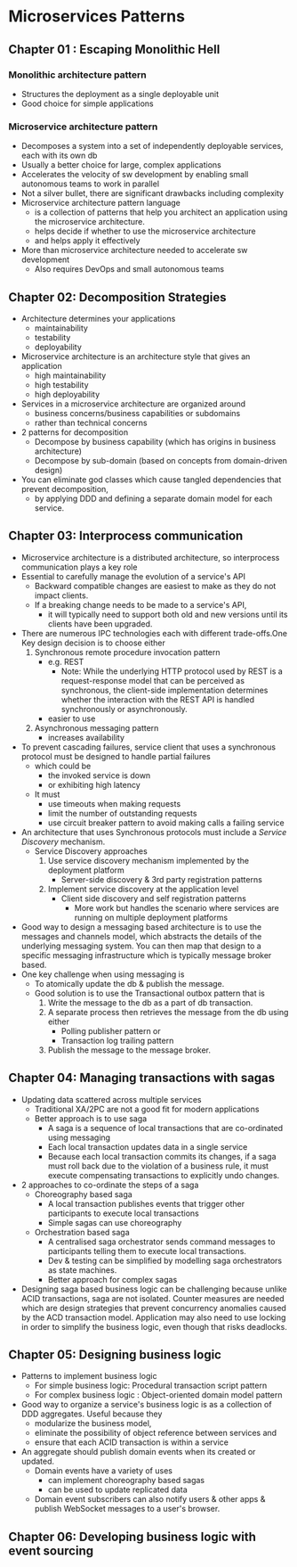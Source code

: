 # Microservices Patterns 

## Chapter 01 : Escaping Monolithic Hell
### Monolithic architecture pattern 
- Structures the deployment as a single deployable unit
- Good choice for simple applications 
### Microservice architecture pattern 
- Decomposes a system into a set of independently deployable services, each with its own db
- Usually a better choice for large, complex applications
- Accelerates the velocity of sw development by enabling small autonomous teams to work in parallel
- Not a silver bullet, there are significant drawbacks including complexity
- Microservice architecture pattern language 
  - is a collection of patterns that help you architect an application using the microservice architecture.
  - helps decide if whether to use the microservice architecture
  - and helps apply it effectively
- More than microservice architecture needed to accelerate sw development
  - Also requires DevOps and small autonomous teams

## Chapter 02: Decomposition Strategies
- Architecture determines your applications
  - maintainability
  - testability
  - deployability 
- Microservice architecture is an architecture style that gives an application 
  - high maintainability
  - high testability 
  - high deployability
- Services in a microservice architecture are organized around 
  - business concerns/business capabilities or subdomains
  - rather than technical concerns
- 2 patterns for decomposition
  - Decompose by business capability (which has origins in business architecture)
  - Decompose by sub-domain (based on concepts from domain-driven design)
- You can eliminate god classes which cause tangled dependencies that prevent decomposition,
  - by applying DDD and defining a separate domain model for each service.

## Chapter 03: Interprocess communication
- Microservice architecture is a distributed architecture, so interprocess communication plays a key role
- Essential to carefully manage the evolution of a service's API 
  - Backward compatible changes are easiest to make as they do not impact clients.
  - If a breaking change needs to be made to a service's API, 
    - it will typically need to support both old and new versions until its clients have been upgraded.
- There are numerous IPC technologies each with different trade-offs.One Key design decision is to choose either
  1. Synchronous remote procedure invocation pattern
     - e.g. REST 
       - Note: While the underlying HTTP protocol used by REST is a request-response model that can be perceived 
       as synchronous, the client-side implementation determines whether the interaction with the REST API is handled 
       synchronously or asynchronously.
     - easier to use
  2. Asynchronous messaging pattern
     - increases availability
- To prevent cascading failures, service client that uses a synchronous protocol must be designed to handle partial 
failures 
  - which could be 
    - the invoked service is down 
    - or exhibiting high latency
  - It must 
    - use timeouts when making requests
    - limit the number of outstanding requests
    - use circuit breaker pattern to avoid making calls a failing service
- An architecture that uses Synchronous protocols must include a _Service Discovery_ mechanism.
  - Service Discovery approaches
    1. Use service discovery mechanism implemented by the deployment platform 
       - Server-side discovery & 3rd party registration patterns
    2. Implement service discovery at the application level
       - Client side discovery and self registration patterns
         - More work but handles the scenario where services are running on multiple deployment platforms
- Good way to design a messaging based architecture is to use the messages and channels model, which abstracts the 
details of the underlying messaging system. You can then map that design to a specific messaging infrastructure which 
is typically message broker based.
- One key challenge when using messaging is 
  - To atomically update the db & publish the message.
  - Good solution is to use the Transactional outbox pattern that is
    1. Write the message to the db as a part of db transaction.
    2. A separate process then retrieves the message from the db using either
       - Polling publisher pattern or
       - Transaction log trailing pattern
    3. Publish the message to the message broker.

## Chapter 04: Managing transactions with sagas
- Updating data scattered across multiple services
  - Traditional XA/2PC are not a good fit for modern applications
  - Better approach is to use saga
    - A saga is a sequence of local transactions that are co-ordinated using messaging
    - Each local transaction updates data in a single service
    - Because each local transaction commits its changes, if a saga must roll back due to the violation of a business 
    rule, it must execute compensating transactions to explicitly undo changes.
- 2 approaches to co-ordinate the steps of a saga
  - Choreography based saga
    - A local transaction publishes events that trigger other participants to execute local transactions
    - Simple sagas can use choreography
  - Orchestration based saga
    - A centralised saga orchestrator sends command messages to participants telling them to execute local transactions.
    - Dev & testing can be simplified by modelling saga orchestrators as state machines.
    - Better approach for complex sagas
-  Designing saga based business logic can be challenging because unlike ACID transactions, saga are not isolated. 
Counter measures are needed which are design strategies that prevent concurrency anomalies caused by the ACD transaction 
model. Application may also need to use locking in order to simplify the business logic, even though that risks deadlocks.

## Chapter 05: Designing business logic
- Patterns to implement business logic 
  - For simple business logic: Procedural transaction script pattern
  - For complex business logic : Object-oriented domain model pattern
- Good way to organize a service's business logic is as a collection of DDD aggregates. Useful because they
  - modularize the business model, 
  - eliminate the possibility of object reference between services and
  - ensure that each ACID transaction is within a service
- An aggregate should publish domain events when its created or updated. 
  - Domain events have a variety of uses
    - can implement choreography based sagas
    - can be used to update replicated data
  - Domain event subscribers can also notify users & other apps & publish WebSocket messages to a user's browser.

## Chapter 06: Developing business logic with event sourcing
